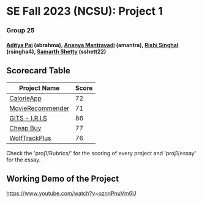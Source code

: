 # SE Fall 2023 (NCSU): Project 1
### Group 25
#### [Aditya Pai](https://github.com/adipai) (abrahma), [Ananya Mantravadi](https://github.com/ananya173147) (amantra), [Rishi Singhal](https://github.com/rishi2019194) (rsingha4), [Samarth Shetty](https://github.com/samarthshetty09) (sshett22)

## Scorecard Table
| Project Name  | Score |
| ------------- | ----- |
| [CalorieApp](https://github.com/Team-Glare/calorieApp_server) |  72     |
| [MovieRecommender](https://github.com/git-ankit/MovieRecommender) | 71      |
| [GITS - I.R.I.S](https://github.com/jayrshah98/GITS2.1-I.R.I.S/) | 86   |
| [Cheap Buy](https://github.com/rliu9/cheapBuy) | 77 |
| [WolfTrackPlus](https://github.com/ramyasaimullapudi/WolfTrackPlus) | 76   |

Check the 'proj1/Rubrics/' for the scoring of every project and 'proj1/essay' for the essay.

## Working Demo of the Project
https://www.youtube.com/watch?v=oznnPnuVm6U
